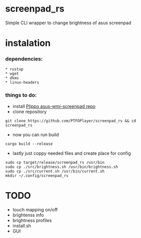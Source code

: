 # screenpad_rs
Simple CLI wrapper to change brightness of asus screenpad


# instalation
  ### dependencies:
    * rustup
    * wget
    * dkms
    * linux-headers
  ### things to do:
  * install [Plippo asus-wmi-screenpad repo](https://github.com/Plippo/asus-wmi-screenpad)
  * clone repository
  ```
  git clone https://github.com/PTFOPlayer/screenpad_rs && cd screenpad_rs
  ```
  * now you can run build
  ```
  cargo build --release
  ```
  * lastly just coppy needed files and create place for config
  ```
  sudo cp target/release/screenpad_rs /usr/bin
  sudo cp ./src/brightness.sh /usr/bin/brightness.sh
  sudo cp ./src/current.sh /usr/bin/current.sh
  mkdir ~/.config/screenpad_rs
  ```
# TODO
  * touch mapping on/off
  * brightenss info 
  * brightness profiles
  * install.sh 
  * GUI 
